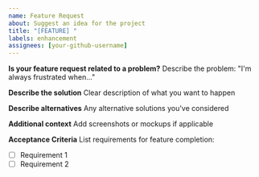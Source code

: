 ```yaml
---
name: Feature Request
about: Suggest an idea for the project
title: "[FEATURE] "
labels: enhancement
assignees: [your-github-username]
---
```


**Is your feature request related to a problem?**
Describe the problem: "I'm always frustrated when..."

**Describe the solution**
Clear description of what you want to happen

**Describe alternatives**
Any alternative solutions you've considered

**Additional context**
Add screenshots or mockups if applicable

**Acceptance Criteria**
List requirements for feature completion:

- [ ] Requirement 1
- [ ] Requirement 2
